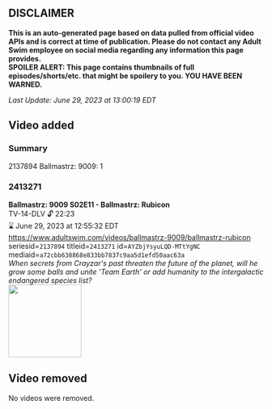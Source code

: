 ## DISCLAIMER
**This is an auto-generated page based on data pulled from official video APIs and is correct at time of publication. Please do not contact any Adult Swim employee on social media regarding any information this page provides.**  
**SPOILER ALERT: This page contains thumbnails of full episodes/shorts/etc. that might be spoilery to you. YOU HAVE BEEN WARNED.**  

_Last Update: June 29, 2023 at 13:00:19 EDT_
## Video added
### Summary
2137894 Ballmastrz: 9009: 1  
### 2413271
**Ballmastrz: 9009 S02E11 - Ballmastrz: Rubicon**  
TV-14-DLV 🔓 22:23  
⌛ June 29, 2023 at 12:55:32 EDT  
https://www.adultswim.com/videos/ballmastrz-9009/ballmastrz-rubicon  
seriesid=`2137894` titleid=`2413271` id=`AYZbjYsyuLQD-MTtYgNC` mediaid=`a72cbb638868e833bb7837c9aa5d1efd50aac63a`  
_When secrets from Crayzar's past threaten the future of the planet, will he grow some balls and unite 'Team Earth' or add humanity to the intergalactic endangered species list?_  
<a href="https://media.cdn.adultswim.com/uploads/20230301/thumbnails/2_23311756524-Rubicontiny.png"><img src="https://media.cdn.adultswim.com/uploads/20230301/thumbnails/2_23311756524-Rubicontiny.png" height="144px" /></a>
## Video removed
No videos were removed.  
